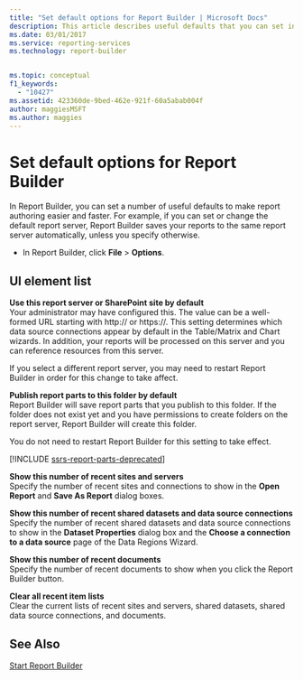```yaml
---
title: "Set default options for Report Builder | Microsoft Docs"
description: This article describes useful defaults that you can set in Report Builder. These defaults make report authoring easier and faster. 
ms.date: 03/01/2017
ms.service: reporting-services
ms.technology: report-builder


ms.topic: conceptual
f1_keywords: 
  - "10427"
ms.assetid: 423360de-9bed-462e-921f-60a5abab004f
author: maggiesMSFT
ms.author: maggies
---
```

# Set default options for Report Builder
  In Report Builder, you can set a number of useful defaults to make report authoring easier and faster.  For example, if you can set or change the default report server, Report Builder saves your reports to the same report server automatically, unless you specify otherwise.  
  
-   In Report Builder, click **File** > **Options**.  
  
## UI element list  
 **Use this report server or SharePoint site by default**  
 Your administrator may have configured this. The value can be a well-formed URL starting with http:// or https://. This setting determines which data source connections appear by default in the Table/Matrix and Chart wizards. In addition, your reports will be processed on this server and you can reference resources from this server.  
  
 If you select a different report server, you may need to restart Report Builder in order for this change to take affect.  
  
 **Publish report parts to this folder by default**  
 Report Builder will save report parts that you publish to this folder. If the folder does not exist yet and you have permissions to create folders on the report server, Report Builder will create this folder.  
  
 You do not need to restart Report Builder for this setting to take effect.  
 
[!INCLUDE [ssrs-report-parts-deprecated](../../includes/ssrs-report-parts-deprecated.md)]

 **Show this number of recent sites and servers**  
 Specify the number of recent sites and connections to show in the **Open Report** and **Save As Report** dialog boxes.  
  
 **Show this number of recent shared datasets and data source connections**  
 Specify the number of recent shared datasets and data source connections to show in the **Dataset Properties** dialog box and the **Choose a connection to a data source** page of the Data Regions Wizard.  
  
 **Show this number of recent documents**  
 Specify the number of recent documents to show when you click the Report Builder button.  
  
 **Clear all recent item lists**  
 Clear the current lists of recent sites and servers, shared datasets, shared data source connections, and documents.  
  
## See Also  
 [Start Report Builder](../../reporting-services/report-builder/start-report-builder.md)  
  
  
